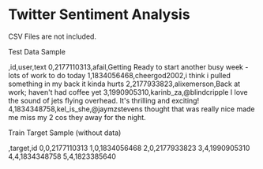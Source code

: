 # Twitter Sentiment Analysis

CSV Files are not included. 

Test Data Sample 

,id,user,text
0,2177110313,afail,Getting Ready to start another busy week - lots of work to do today 
1,1834056468,cheergod2002,i think i pulled something in my back    it kinda hurts 
2,2177933823,alixemerson,Back at work; haven't had coffee yet 
3,1990905310,karinb_za,@blindcripple I love the sound of jets flying overhead. It's thrilling and exciting! 
4,1834348758,kel_is_she,@jaymzstevens thought that was really nice  made me miss my 2 cos they away for the night.

Train Target Sample (without data)

,target,id
0,0,2177110313
1,0,1834056468
2,0,2177933823
3,4,1990905310
4,4,1834348758
5,4,1823385640
